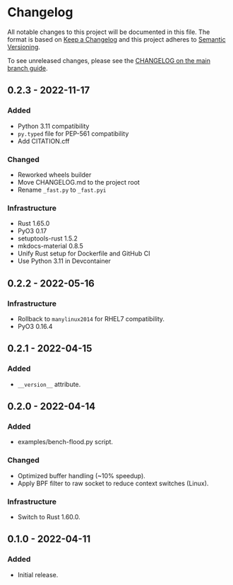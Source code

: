 # Changelog

All notable changes to this project will be documented in this file.
The format is based on [Keep a Changelog](https://keepachangelog.com/en/1.0.0/)
and this project adheres to [Semantic Versioning](https://semver.org/spec/v2.0.0.html).

To see unreleased changes, please see the [CHANGELOG on the main branch guide](https://github.com/gufolabs/gufo_ping/blob/main/CHANGELOG.md).

## 0.2.3 - 2022-11-17

### Added

* Python 3.11 compatibility
* `py.typed` file for PEP-561 compatibility
* Add CITATION.cff

### Changed

* Reworked wheels builder
* Move CHANGELOG.md to the project root
* Rename `_fast.py` to `_fast.pyi`

### Infrastructure

* Rust 1.65.0
* PyO3 0.17
* setuptools-rust 1.5.2
* mkdocs-material 0.8.5
* Unify Rust setup for Dockerfile and GitHub CI
* Use Python 3.11 in Devcontainer

## 0.2.2 - 2022-05-16

### Infrastructure

* Rollback to `manylinux2014` for RHEL7 compatibility.
* PyO3 0.16.4

## 0.2.1 - 2022-04-15

### Added

* `__version__` attribute.

## 0.2.0 - 2022-04-14

### Added

* examples/bench-flood.py script.

### Changed

* Optimized buffer handling (~10% speedup).
* Apply BPF filter to raw socket to reduce context switches (Linux).

### Infrastructure

* Switch to Rust 1.60.0.

## 0.1.0 - 2022-04-11

### Added

* Initial release.